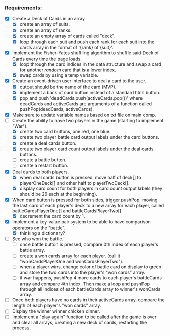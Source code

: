 ### Requirements: 

- [x] Create a Deck of Cards in an array
    - [x] create an array of suits.
    - [x] create an array of ranks.
    - [x] create an empty array of cards called "deck".
    - [x] loop through each suit and push each rank for each suit into the cards array in the format of 
          '{rank} of {suit}'.
- [x] Implement the Fisher-Yates shuffling algorithm to shuffle said Deck of Cards every time the page loads.
    - [x] loop through the card indices in the data structure and swap a card for another *random* card that is a
          lower index.
    - [x] swap cards by using a temp variable.
- [x] Create an event-driven user interface to deal a card to the user.
    - [x] output should be the name of the card (MVP).
    - [x] implement a back of card button instead of a standard html button.
    - [x] pop and push 'deadCards.push(activeCards.pop())' where deadCards and activeCards are arguments of a              function called pushPop(deadCards, activeCards).
- [x] Make sure to update variable names based on txt file on main comp.
- [ ] Create the ability to have two players in the game (starting to implement "War").
    - [x] create two card buttons, one red, one blue.
    - [x] create two player battle card output labels under the card buttons.
    - [x] create a deal cards button.
    - [x] create two player card count output labels under the deal cards buttons.
    - [ ] create a battle button.
    - [ ] create a restart button.
- [x] Deal cards to both players.
    - [x] when deal cards button is pressed, move half of deck[] to playerOneDeck[] and other half to 
          playerTwoDeck[].
    - [x] display card count for both players in card count output labels (they should be 26 each at the beginning).
- [x] When card button is pressed for both sides, trigger pushPop, moving the last card of each player's deck to a         new array for each player, called battleCardsPlayerOne[] and battleCardsPlayerTwo[].
    - [x] decrement the card count by 1.
- [x] Implement a key-value pair system to be able to have comparison operators on the "battle".
    - [x] thinking a dictionary?
- [ ] See who won the battle.
    - [ ] once battle button is pressed, compare 0th index of each player's battle array.
    - [ ] create a won cards array for each player. (call it "wonCardsPlayerOne and wonCardsPlayerTwo").
    - [ ] when a player wins, change color of battle card on display to green and store the two cards into the
          player's "won cards" array.
    - [ ] if war happens, pushPop 4 more cards to each player's battleCards array and compare 4th index. Then
          make a loop and pushPop through all indices of each battleCards array to winner's wonCards array.
- [ ] Once both players have no cards in their activeCards array, compare the length of each player's "won cards"          array. 
- [ ] Display the winner winner chicken dinner.
- [ ] Implement a "play again" function to be called after the game is over and clear all arrays, creating a new           deck of cards, restarting the process.